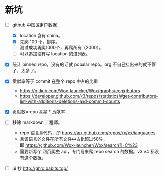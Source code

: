 # 新坑

- [ ] github 中国区用户数据
   - [x] location 含有 china。
   - [x] 先爬 100 个，排序。
   - [ ] 测试成功再爬1000个，再爬所有（2000）。
   - [ ] 可以追加没有写 location 的进列表。
- [x] 统计 pinned repo，没有的话就 popular repo。org 不自己挂出来的就不管了，太多了。
- [x] 贡献率等于 commit 在整个 repo 中占的比重
    - https://github.com/Wox-launcher/Wox/graphs/contributors
    - https://developer.github.com/v3/repos/statistics/#get-contributors-list-with-additions-deletions-and-commit-counts
- [x] 贡献数=repo 星星 * 贡献率
- [ ] 移除 markdown 工程师。
    - repo 语言是代码，即 https://api.github.com/repos/xx/xx/languages
    - 且该语言的文件在所有文件中占比超过50%，即 https://github.com/Wox-launcher/Wox/search?l=C%23
    - 需要新写个 网页爬虫 api，专门用来爬 repo search 的数据。v3 v4 都没有这个数据。
- [ ] ui 抄 http://ghrc.babits.top/





